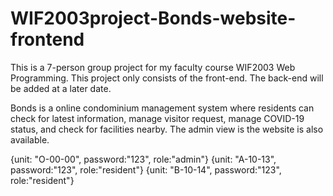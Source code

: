 # WIF2003project-Bonds-website-frontend
This is a 7-person group project for my faculty course WIF2003 Web Programming.
This project only consists of the front-end. The back-end will be added at a later date.

Bonds is a online condominium management system where residents can check for latest information, manage visitor request, manage COVID-19 status, and check for facilities nearby. The admin view is the website is also available.

{unit: "O-00-00", password:"123", role:"admin"}
{unit: "A-10-13", password:"123", role:"resident"}
{unit: "B-10-14", password:"123", role:"resident"}
